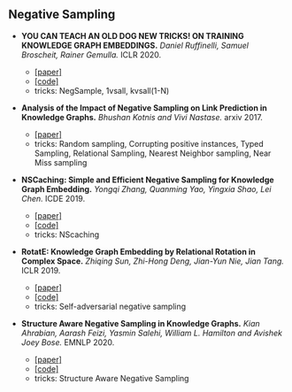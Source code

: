 ## Negative Sampling

- **YOU CAN TEACH AN OLD DOG NEW TRICKS! ON TRAINING KNOWLEDGE GRAPH EMBEDDINGS.** *Daniel Ruffinelli, Samuel Broscheit, Rainer Gemulla.* ICLR 2020.
  - [[paper]](https://openreview.net/pdf?id=BkxSmlBFvr)
  - [[code]](https://github.com/uma-pi1/kge)
  - tricks: NegSample, 1vsall, kvsall(1-N)
  
- **Analysis of the Impact of Negative Sampling on Link Prediction in Knowledge Graphs.** *Bhushan Kotnis and Vivi Nastase.* arxiv 2017.
  - [[paper]](https://arxiv.org/pdf/1708.06816.pdf)
  - tricks: Random sampling, Corrupting positive instances, Typed Sampling, Relational Sampling, Nearest Neighbor sampling, Near Miss sampling
  
- **NSCaching: Simple and Efficient Negative Sampling for Knowledge Graph Embedding.** *Yongqi Zhang, Quanming Yao, Yingxia Shao, Lei Chen.* ICDE 2019.
  - [[paper]](https://arxiv.org/pdf/1812.06410.pdf)
  - [[code]](https://github.com/yzhangee/NSCaching)
  - tricks: NScaching
  
- **RotatE: Knowledge Graph Embedding by Relational Rotation in Complex Space.** *Zhiqing Sun, Zhi-Hong Deng, Jian-Yun Nie, Jian Tang.* ICLR 2019.
  - [[paper]](https://openreview.net/forum?id=HkgEQnRqYQ)
  - [[code]](https://github.com/DeepGraphLearning/KnowledgeGraphEmbedding)
  - tricks: Self-adversarial negative sampling 
  
- **Structure Aware Negative Sampling in Knowledge Graphs.** *Kian Ahrabian, Aarash Feizi, Yasmin Salehi, William L. Hamilton and Avishek Joey Bose.* EMNLP 2020.
  - [[paper]](https://www.aclweb.org/anthology/2020.emnlp-main.492.pdf)
  - [[code]](https://github.com/kahrabian/SANS)
  - tricks: Structure Aware Negative Sampling

